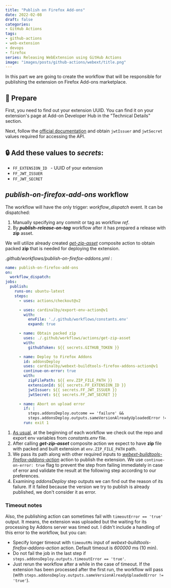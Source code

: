 ```yaml
---
title: "Publish on Firefox Add-ons"
date: 2022-02-08
draft: false
categories:
- GitHub Actions
tags:
- github-actions
- web-extension
- devops
- firefox
series: Releasing WebExtension using GitHub Actions
image: "images/posts/github-actions/webext/title.png"
---
```


In this part we are going to create the workflow that will be responsible for publishing the extension
on Firefox Add-ons marketplace.

## 🧱 Prepare

First, you need to find out your extension UUID. You can find it on your extension's page at Add-on Developer Hub in the "Technical Details" section.

Next, follow the [official documentation](https://addons-server.readthedocs.io/en/latest/topics/api/auth.html) and obtain `jwtIssuer` and `jwtSecret` values required for accessing the API.

## 🔒 Add these values to **_secrets_**:
* `FF_EXTENSION_ID ` - UUID of your extension
* `FF_JWT_ISSUER `
* `FF_JWT_SECRET `

## _publish-on-firefox-add-ons_ workflow

The workflow will have the only trigger: _workflow_dispatch_ event. It can be dispatched:
1. Manually specifying any commit or tag as workflow _ref_.
2. By _**publish-release-on-tag**_ workflow after it has prepared a release with **zip** asset.

We will utilize already created _*[get-zip-asset](./3-composite-actions.md#_get-zip-asset_-action)*_ composite action to obtain packed **zip** that is needed for deploying the extension.

_.github/workflows/publish-on-firefox-addons.yml_ :

```yaml
name: publish-on-firefox-add-ons
on:
  workflow_dispatch:
jobs:
  publish:
    runs-on: ubuntu-latest
    steps:
      - uses: actions/checkout@v2

      - uses: cardinalby/export-env-action@v1
        with:
          envFile: './.github/workflows/constants.env'
          expand: true

      - name: Obtain packed zip
        uses: ./.github/workflows/actions/get-zip-asset
        with:
          githubToken: ${{ secrets.GITHUB_TOKEN }}

      - name: Deploy to Firefox Addons
        id: addonsDeploy
        uses: cardinalby/webext-buildtools-firefox-addons-action@v1
        continue-on-error: true
        with:
          zipFilePath: ${{ env.ZIP_FILE_PATH }}
          extensionId: ${{ secrets.FF_EXTENSION_ID }}
          jwtIssuer: ${{ secrets.FF_JWT_ISSUER }}
          jwtSecret: ${{ secrets.FF_JWT_SECRET }}

      - name: Abort on upload error
        if: |
          steps.addonsDeploy.outcome == 'failure' &&
          steps.addonsDeploy.outputs.sameVersionAlreadyUploadedError != 'true'
        run: exit 1
```

1. [As usual](./3-composite-actions.md#not-a-composite-action), at the beginning of each workflow we check out the repo and export env variables from _constants.env_ file.
2. After calling __*get-zip-asset*__ composite action we expect to have **zip** file with packed and built extension at `env.ZIP_FILE_PATH` path. 
3. We pass its path along with other required inputs to _[webext-buildtools-firefox-addons-action](https://github.com/marketplace/actions/webext-buildtools-firefox-addons-action)_ action to publish the extension. We use `continue-on-error: true` flag to prevent the step from failing immediately in case of error and validate the result at the following step according to our preferences.
4. Examining _addonsDeploy_ step outputs we can find out the reason of its failure. If it failed because the version we try to publish is already published, we don't consider it as error.

### Timeout notes

Also, the publishing action can sometimes fail with `timeoutError == 'true'` output. It means, the extension was uploaded but the waiting for its processing by Addons server was timed out. I didn't include a handling of this error to the workflow, but you can: 
- Specify longer timeout with `timeoutMs` input of _webext-buildtools-firefox-addons-action_ action. Default timeout is _600000_ ms (10 min).
- Do not fail the job in the last step if `steps.addonsDeploy.outputs.timeoutError == 'true'`.
- Just rerun the workflow after a while in the case of timeout. If the extension has been processed after the first run, the workflow will pass (with `steps.addonsDeploy.outputs.sameVersionAlreadyUploadedError != 'true'`).
